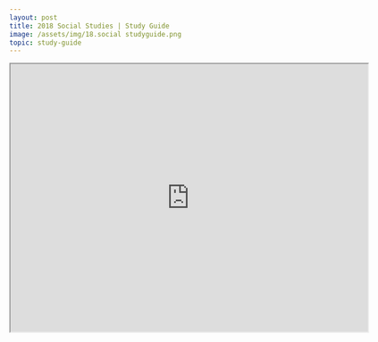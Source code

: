 ```yaml
---
layout: post
title: 2018 Social Studies | Study Guide
image: /assets/img/18.social studyguide.png
topic: study-guide
---
```


<iframe src="https://drive.google.com/file/d/10u9uNun-nynekAY_PwcnL9BT_-2EI8mZ/preview" width="640" height="480"></iframe>

<br>